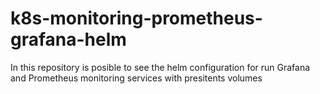 # k8s-monitoring-prometheus-grafana-helm
In this repository is posible to see the  helm configuration for run Grafana and Prometheus monitoring services with presitents volumes
